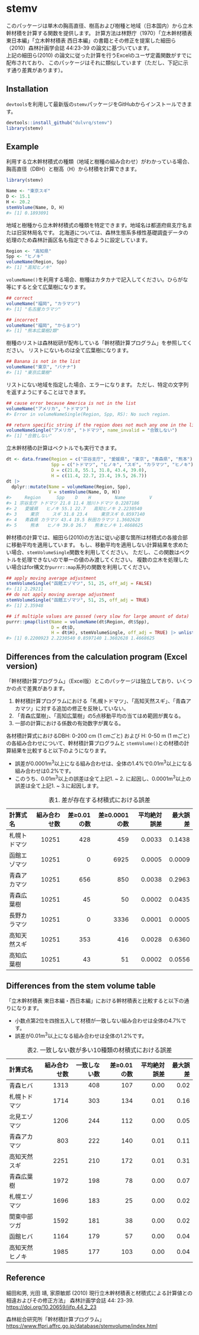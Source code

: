 
<!-- README.md is generated from README.Rmd. Please edit that file -->

# stemv

<!-- badges: start -->
<!-- badges: end -->

このパッケージは単木の胸高直径、樹高および樹種と地域（日本国内）から立木幹材積を計算する関数を提供します。
計算方法は林野庁（1970）「立木幹材積表 東日本編」「立木幹材積表
西日本編」の書籍とその修正を提案した細田ら（2010）森林計画学会誌
44:23-39 の論文に基づいています。  
上記の細田ら(2010)
の論文に従った計算を行うExcelのユーザ定義関数がすでに配布されており、
このパッケージはそれに類似しています（ただし、下記に示す通り差異があります）。

## Installation

`devtools`を利用して最新版の`stemv`パッケージをGitHubからインストールできます。

``` r
devtools::install_github("dulvrq/stemv")
library(stemv)
```

## Example

利用する立木幹材積式の種類（地域と樹種の組み合わせ）がわかっている場合、胸高直径（DBH）と樹高（H）から材積を計算できます。

``` r
library(stemv)

Name <- "東京スギ"
D <- 15.1
H <- 20.2
stemVolume(Name, D, H)
#> [1] 0.1893091
```

地域と樹種から立木幹材積式の種類を特定できます。地域名は都道府県支庁名または旧営林局名です。
北海道については、森林生態系多様性基礎調査データの処理のため森林計画区名も指定できるように設定しています。

``` r
Region <- "高知県"
Spp <- "ヒノキ"
volumeName(Region, Spp)
#> [1] "高知ヒノキ"
```

`volumeName()`を利用する場合、樹種はカタカナで記入してください。ひらがな等にすると全て広葉樹になります。

``` r
## correct
volumeName("福岡", "カラマツ")
#> [1] "名古屋カラマツ"

## incorrect
volumeName("福岡", "からまつ")
#> [1] "熊本広葉樹2類"
```

樹種のリストは森林総研が配布している「幹材積計算プログラム」を参照してください。
リストにないものは全て広葉樹になります。

``` r
## Banana is not in the list
volumeName("東京", "バナナ")
#> [1] "東京広葉樹"
```

リストにない地域を指定した場合、エラーになります。
ただし、特定の文字列を返すようにすることはできます。

``` r
## cause error because America is not in the list
volumeName("アメリカ", "トドマツ")
#> Error in volumeNameSingle(Region, Spp, RS): No such region.
```

``` r
## return specific string if the region does not much any one in the list
volumeNameSingle("アメリカ", "トドマツ", name_invalid = "合致しない")
#> [1] "合致しない"
```

立木幹材積の計算はベクトルでも実行できます。

``` r
dt <- data.frame(Region = c("宗谷支庁", "愛媛県", "東京", "青森県", "熊本"),
                 Spp = c("トドマツ", "ヒノキ", "スギ", "カラマツ", "ヒノキ"),
                 D = c(21.8, 55.1, 31.8, 43.4, 39.0),
                 H = c(11.4, 22.7, 23.4, 19.5, 26.7))
dt |> 
  dplyr::mutate(Name = volumeName(Region, Spp),
                V = stemVolume(Name, D, H))
#>     Region      Spp    D    H         Name         V
#> 1 宗谷支庁 トドマツ 21.8 11.4 旭川トドマツ 0.2287186
#> 2   愛媛県   ヒノキ 55.1 22.7   高知ヒノキ 2.2230540
#> 3     東京     スギ 31.8 23.4     東京スギ 0.8597140
#> 4   青森県 カラマツ 43.4 19.5 秋田カラマツ 1.3602628
#> 5     熊本   ヒノキ 39.0 26.7   熊本ヒノキ 1.4668625
```

幹材積の計算では、細田ら(2010)の方法に従い必要な箇所は材積式の各接合部に移動平均を適用しています。
もし、移動平均を適用しない計算結果を求めたい場合、`stemVolumeSingle`関数を利用してください。
ただし、この関数はベクトルを処理できないので単一の値のみ渡してください。
複数の立木を処理したい場合はfor構文か`purrr::map`系列の関数を利用してください。

``` r
## apply moving average adjustment
stemVolumeSingle("函館エゾマツ", 51, 25, off_adj = FALSE)
#> [1] 2.29211
## do not apply moving average adjustment
stemVolumeSingle("函館エゾマツ", 51, 25, off_adj = TRUE)
#> [1] 2.35948
```

``` r
## if multiple values are passed (very slow for large amount of data)
purrr::pmap(list(Name = volumeName(dt$Region, dt$Spp),
                 D = dt$D,
                 H = dt$H), stemVolumeSingle, off_adj = TRUE) |> unlist()
#> [1] 0.2200923 2.2230540 0.8597140 1.3602628 1.4668625
```

## Differences from the calculation program (Excel version)

「幹材積計算プログラム」（Excel版）とこのパッケージは独立しており、いくつかの点で差異があります。

1.  幹材積計算プログラムにおける「札幌トドマツ」、「高知天然スギ」、「青森アカマツ」に対する追加の修正を反映していない。
2.  「青森広葉樹」、「高知広葉樹」の5点移動平均の当てはめ範囲が異なる。
3.  一部の計算における係数の有効数字が異なる。

各材積計算式におけるDBH: 0-200 cm (1 cmごと) および H: 0-50 m (1 mごと)
の各組み合わせについて、幹材積計算プログラムと
`stemVolume()`との材積の計算結果を比較すると以下のようになります。

- 誤差が0.0001m<sup>3</sup>以上になる組み合わせは、全体の1.4%で0.01m<sup>3</sup>以上になる組み合わせは0.2%です。
- このうち、0.01m<sup>3</sup>以上の誤差は全て上記1. ~ 2.
  に起因し、0.0001m<sup>3</sup>以上の誤差は全て上記1. ~ 3.に起因します。

<table>
<caption>
表1. 差が存在する材積式における誤差
</caption>
<thead>
<tr>
<th style="text-align:left;">
計算式名
</th>
<th style="text-align:right;">
組み合わせ数
</th>
<th style="text-align:right;">
差≥0.01の数
</th>
<th style="text-align:right;">
差≥0.0001の数
</th>
<th style="text-align:right;">
平均絶対誤差
</th>
<th style="text-align:right;">
最大誤差
</th>
</tr>
</thead>
<tbody>
<tr>
<td style="text-align:left;">
札幌トドマツ
</td>
<td style="text-align:right;">
10251
</td>
<td style="text-align:right;">
428
</td>
<td style="text-align:right;">
459
</td>
<td style="text-align:right;">
0.0033
</td>
<td style="text-align:right;">
0.1438
</td>
</tr>
<tr>
<td style="text-align:left;">
函館エゾマツ
</td>
<td style="text-align:right;">
10251
</td>
<td style="text-align:right;">
0
</td>
<td style="text-align:right;">
6925
</td>
<td style="text-align:right;">
0.0005
</td>
<td style="text-align:right;">
0.0009
</td>
</tr>
<tr>
<td style="text-align:left;">
青森アカマツ
</td>
<td style="text-align:right;">
10251
</td>
<td style="text-align:right;">
656
</td>
<td style="text-align:right;">
850
</td>
<td style="text-align:right;">
0.0038
</td>
<td style="text-align:right;">
0.2963
</td>
</tr>
<tr>
<td style="text-align:left;">
青森広葉樹
</td>
<td style="text-align:right;">
10251
</td>
<td style="text-align:right;">
45
</td>
<td style="text-align:right;">
50
</td>
<td style="text-align:right;">
0.0002
</td>
<td style="text-align:right;">
0.0435
</td>
</tr>
<tr>
<td style="text-align:left;">
長野カラマツ
</td>
<td style="text-align:right;">
10251
</td>
<td style="text-align:right;">
0
</td>
<td style="text-align:right;">
3336
</td>
<td style="text-align:right;">
0.0001
</td>
<td style="text-align:right;">
0.0005
</td>
</tr>
<tr>
<td style="text-align:left;">
高知天然スギ
</td>
<td style="text-align:right;">
10251
</td>
<td style="text-align:right;">
353
</td>
<td style="text-align:right;">
416
</td>
<td style="text-align:right;">
0.0028
</td>
<td style="text-align:right;">
0.6360
</td>
</tr>
<tr>
<td style="text-align:left;">
高知広葉樹
</td>
<td style="text-align:right;">
10251
</td>
<td style="text-align:right;">
43
</td>
<td style="text-align:right;">
51
</td>
<td style="text-align:right;">
0.0002
</td>
<td style="text-align:right;">
0.0556
</td>
</tr>
</tbody>
</table>

## Differences from the stem volume table

「立木幹材積表
東日本編・西日本編」における幹材積表と比較すると以下の通りになります。

- 小数点第2位を四捨五入して材積が一致しない組み合わせは全体の4.7%です。
- 誤差が0.01m<sup>3</sup>以上になる組み合わせは全体の1.2%です。

<table>
<caption>
表2. 一致しない数が多い10種類の材積式における誤差
</caption>
<thead>
<tr>
<th style="text-align:left;">
計算式名
</th>
<th style="text-align:right;">
組み合わせ数
</th>
<th style="text-align:right;">
一致しない数
</th>
<th style="text-align:right;">
差≥0.01の数
</th>
<th style="text-align:right;">
平均絶対誤差
</th>
<th style="text-align:right;">
最大誤差
</th>
</tr>
</thead>
<tbody>
<tr>
<td style="text-align:left;">
青森ヒバ
</td>
<td style="text-align:right;">
1313
</td>
<td style="text-align:right;">
408
</td>
<td style="text-align:right;">
107
</td>
<td style="text-align:right;">
0.00
</td>
<td style="text-align:right;">
0.02
</td>
</tr>
<tr>
<td style="text-align:left;">
札幌トドマツ
</td>
<td style="text-align:right;">
1714
</td>
<td style="text-align:right;">
303
</td>
<td style="text-align:right;">
134
</td>
<td style="text-align:right;">
0.01
</td>
<td style="text-align:right;">
0.16
</td>
</tr>
<tr>
<td style="text-align:left;">
北見エゾマツ
</td>
<td style="text-align:right;">
1206
</td>
<td style="text-align:right;">
244
</td>
<td style="text-align:right;">
112
</td>
<td style="text-align:right;">
0.00
</td>
<td style="text-align:right;">
0.05
</td>
</tr>
<tr>
<td style="text-align:left;">
青森アカマツ
</td>
<td style="text-align:right;">
803
</td>
<td style="text-align:right;">
222
</td>
<td style="text-align:right;">
140
</td>
<td style="text-align:right;">
0.01
</td>
<td style="text-align:right;">
0.11
</td>
</tr>
<tr>
<td style="text-align:left;">
高知天然スギ
</td>
<td style="text-align:right;">
2251
</td>
<td style="text-align:right;">
210
</td>
<td style="text-align:right;">
172
</td>
<td style="text-align:right;">
0.01
</td>
<td style="text-align:right;">
0.31
</td>
</tr>
<tr>
<td style="text-align:left;">
青森広葉樹
</td>
<td style="text-align:right;">
1972
</td>
<td style="text-align:right;">
198
</td>
<td style="text-align:right;">
78
</td>
<td style="text-align:right;">
0.00
</td>
<td style="text-align:right;">
0.07
</td>
</tr>
<tr>
<td style="text-align:left;">
札幌エゾマツ
</td>
<td style="text-align:right;">
1696
</td>
<td style="text-align:right;">
183
</td>
<td style="text-align:right;">
25
</td>
<td style="text-align:right;">
0.00
</td>
<td style="text-align:right;">
0.02
</td>
</tr>
<tr>
<td style="text-align:left;">
関東中部ツガ
</td>
<td style="text-align:right;">
1592
</td>
<td style="text-align:right;">
181
</td>
<td style="text-align:right;">
38
</td>
<td style="text-align:right;">
0.00
</td>
<td style="text-align:right;">
0.02
</td>
</tr>
<tr>
<td style="text-align:left;">
函館ヒバ
</td>
<td style="text-align:right;">
1164
</td>
<td style="text-align:right;">
179
</td>
<td style="text-align:right;">
57
</td>
<td style="text-align:right;">
0.00
</td>
<td style="text-align:right;">
0.04
</td>
</tr>
<tr>
<td style="text-align:left;">
高知天然ヒノキ
</td>
<td style="text-align:right;">
1985
</td>
<td style="text-align:right;">
177
</td>
<td style="text-align:right;">
103
</td>
<td style="text-align:right;">
0.00
</td>
<td style="text-align:right;">
0.04
</td>
</tr>
</tbody>
</table>

## Reference

細田和男, 光田 靖, 家原敏郎 (2010)
現行立木幹材積表と材積式による計算値との相違およびその修正方法」
森林計画学会誌 44: 23-39. <https://doi.org/10.20659/jjfp.44.2_23>

森林総合研究所「幹材積計算プログラム」
<https://www.ffpri.affrc.go.jp/database/stemvolume/index.html>
